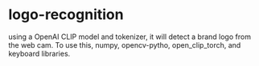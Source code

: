 # logo-recognition
using a OpenAI CLIP model and tokenizer, it will detect a brand logo from the web cam. 
To use this, numpy, opencv-pytho, open_clip_torch, and keyboard libraries. 
